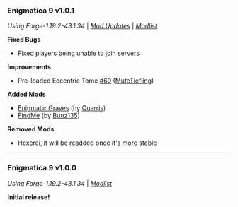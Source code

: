 ### Enigmatica 9 v1.0.1

_Using Forge-1.19.2-43.1.34_ | _[Mod Updates](https://github.com/NillerMedDild/Enigmatica9/blob/master/changelogs/changelog_mods_1.0.1.md)_ | _[Modlist](https://github.com/NillerMedDild/Enigmatica9/blob/master/changelogs/modlist_1.0.1.md)_

**Fixed Bugs**

-   Fixed players being unable to join servers

**Improvements**

-   Pre-loaded Eccentric Tome [\#60](https://github.com/EnigmaticaModpacks/Enigmatica9/pull/60) ([MuteTiefling](https://github.com/MuteTiefling))

**Added Mods**

-   [Enigmatic Graves](https://www.curseforge.com/minecraft/mc-mods/enigmatic-graves) (by [Quarris](https://www.curseforge.com/members/Quarris/projects))
-   [FindMe](https://www.curseforge.com/minecraft/mc-mods/findme) (by [Buuz135](https://www.curseforge.com/members/Buuz135/projects))

**Removed Mods**

-   Hexerei, it will be readded once it's more stable

---

### Enigmatica 9 v1.0.0

_Using Forge-1.19.2-43.1.34_ | _[Modlist](https://github.com/NillerMedDild/Enigmatica9/blob/master/changelogs/modlist_1.0.0.md)_

**Initial release!**
